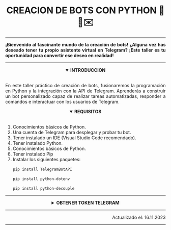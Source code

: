 <h1 align="middle">CREACION DE BOTS CON PYTHON 🐍🤖✉️</h1>


----

<p align="justify"><b>¡Bienvenido al fascinante mundo de la creación de bots! ¿Alguna vez has deseado tener tu propio asistente virtual en Telegram? ¡Este taller es tu oportunidad para convertir ese deseo en realidad!</b></p>

---
<details align="middle" open>
<summary ><b>INTRODUCCION</b></summary><br>
<p align="justify">En este taller práctico de creación de bots, fusionaremos la programación en Python y la integración con la API de Telegram. Aprenderás a construir un bot personalizado capaz de realizar tareas automatizadas, responder a comandos e interactuar con los usuarios de Telegram.</p>
</details>

<details open>
<summary align="middle"><b>REQUISITOS</b></summary><br>
<ol>
    <li>Conocimientos básicos de Python.</li>
    <li>Una cuenta de Telegram para desplegar y probar tu bot.</li>
    <li>Tener instalado un IDE (Visual Studio Code recomendado).</li>
    <li>Tener instalado Python.</li>
    <li>Conocimientos básicos de Python.</li>
    <li>Tener instalado Pip</li>
    <li>Instalar los siguientes paquetes:

~~~
pip install TelegramBotAPI
~~~
~~~
pip install python-dotenv
~~~
~~~
pip install python-decouple
~~~
</li>
</ol>
</details>

---
<details>
<summary align="middle"><b>OBTENER TOKEN TELEGRAM</b></summary><br>
<ol>
    <li>
    Busca el chat de "BotFather" en Telegram:<br>
<img width="600" src="src/img/botFather.png">
    </li>
    <li>
    Inicia el chat de BotFather:<br>
    <img width="600" src="src/img/start_botFather.png">
    </li>
    <li>
    Ingresa el comando /newbot para comenzar:<br>
    <img width="600" src="src/img/new_bot.png">
    </li>
    <li>
    Crea un nombre para tu bot:<br>
    <img width="600" src="src/img/bot_name.png">
    </li>
    <li>
    Crea un user name para tu bot:<br>
    <img width="600" src="src/img/bot_user_name.png">
    </li>
    <li>
    Obten el Token de tu bot:<br>
    <img width="600" src="src/img/bot_token.png">
    </li>
    <li>
    Ahora puedes buscar tu bot con su user name:<br>
    <img width="600" src="src/img/search_bot.png">
    </li>
</ol>
</details>

---
<p align="right">Actualizado el: 16.11.2023</p>

---